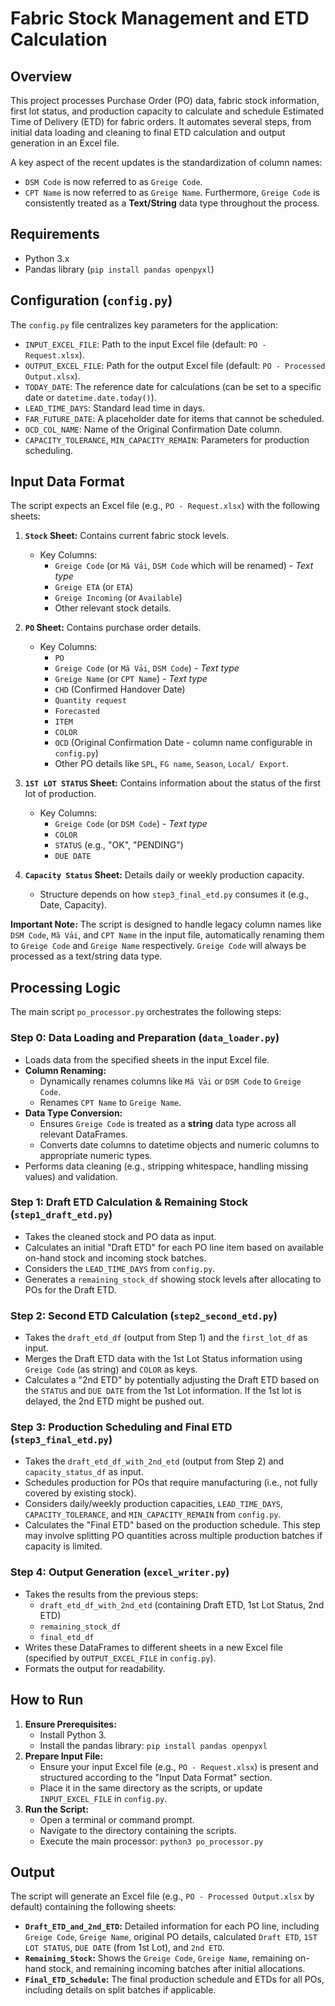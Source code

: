 # Fabric Stock Management and ETD Calculation

## Overview

This project processes Purchase Order (PO) data, fabric stock information, first lot status, and production capacity to calculate and schedule Estimated Time of Delivery (ETD) for fabric orders. It automates several steps, from initial data loading and cleaning to final ETD calculation and output generation in an Excel file.

A key aspect of the recent updates is the standardization of column names:

* `DSM Code` is now referred to as `Greige Code`.
* `CPT Name` is now referred to as `Greige Name`.
Furthermore, `Greige Code` is consistently treated as a **Text/String** data type throughout the process.

## Requirements

* Python 3.x
* Pandas library (`pip install pandas openpyxl`)

## Configuration (`config.py`)

The `config.py` file centralizes key parameters for the application:

* `INPUT_EXCEL_FILE`: Path to the input Excel file (default: `PO - Request.xlsx`).
* `OUTPUT_EXCEL_FILE`: Path for the output Excel file (default: `PO - Processed Output.xlsx`).
* `TODAY_DATE`: The reference date for calculations (can be set to a specific date or `datetime.date.today()`).
* `LEAD_TIME_DAYS`: Standard lead time in days.
* `FAR_FUTURE_DATE`: A placeholder date for items that cannot be scheduled.
* `OCD_COL_NAME`: Name of the Original Confirmation Date column.
* `CAPACITY_TOLERANCE`, `MIN_CAPACITY_REMAIN`: Parameters for production scheduling.

## Input Data Format

The script expects an Excel file (e.g., `PO - Request.xlsx`) with the following sheets:

1. **`Stock` Sheet:** Contains current fabric stock levels.
    * Key Columns:
        * `Greige Code` (or `Mã Vải`, `DSM Code` which will be renamed) - *Text type*
        * `Greige ETA` (or `ETA`)
        * `Greige Incoming` (or `Available`)
        * Other relevant stock details.

2. **`PO` Sheet:** Contains purchase order details.
    * Key Columns:
        * `PO`
        * `Greige Code` (or `Mã Vải`, `DSM Code`) - *Text type*
        * `Greige Name` (or `CPT Name`) - *Text type*
        * `CHD` (Confirmed Handover Date)
        * `Quantity request`
        * `Forecasted`
        * `ITEM`
        * `COLOR`
        * `OCD` (Original Confirmation Date - column name configurable in `config.py`)
        * Other PO details like `SPL`, `FG name`, `Season`, `Local/ Export`.

3. **`1ST LOT STATUS` Sheet:** Contains information about the status of the first lot of production.
    * Key Columns:
        * `Greige Code` (or `DSM Code`) - *Text type*
        * `COLOR`
        * `STATUS` (e.g., "OK", "PENDING")
        * `DUE DATE`

4. **`Capacity Status` Sheet:** Details daily or weekly production capacity.
    * Structure depends on how `step3_final_etd.py` consumes it (e.g., Date, Capacity).

**Important Note:** The script is designed to handle legacy column names like `DSM Code`, `Mã Vải`, and `CPT Name` in the input file, automatically renaming them to `Greige Code` and `Greige Name` respectively. `Greige Code` will always be processed as a text/string data type.

## Processing Logic

The main script `po_processor.py` orchestrates the following steps:

### Step 0: Data Loading and Preparation (`data_loader.py`)

* Loads data from the specified sheets in the input Excel file.
* **Column Renaming:**
  * Dynamically renames columns like `Mã Vải` or `DSM Code` to `Greige Code`.
  * Renames `CPT Name` to `Greige Name`.
* **Data Type Conversion:**
  * Ensures `Greige Code` is treated as a **string** data type across all relevant DataFrames.
  * Converts date columns to datetime objects and numeric columns to appropriate numeric types.
* Performs data cleaning (e.g., stripping whitespace, handling missing values) and validation.

### Step 1: Draft ETD Calculation & Remaining Stock (`step1_draft_etd.py`)

* Takes the cleaned stock and PO data as input.
* Calculates an initial "Draft ETD" for each PO line item based on available on-hand stock and incoming stock batches.
* Considers the `LEAD_TIME_DAYS` from `config.py`.
* Generates a `remaining_stock_df` showing stock levels after allocating to POs for the Draft ETD.

### Step 2: Second ETD Calculation (`step2_second_etd.py`)

* Takes the `draft_etd_df` (output from Step 1) and the `first_lot_df` as input.
* Merges the Draft ETD data with the 1st Lot Status information using `Greige Code` (as string) and `COLOR` as keys.
* Calculates a "2nd ETD" by potentially adjusting the Draft ETD based on the `STATUS` and `DUE DATE` from the 1st Lot information. If the 1st lot is delayed, the 2nd ETD might be pushed out.

### Step 3: Production Scheduling and Final ETD (`step3_final_etd.py`)

* Takes the `draft_etd_df_with_2nd_etd` (output from Step 2) and `capacity_status_df` as input.
* Schedules production for POs that require manufacturing (i.e., not fully covered by existing stock).
* Considers daily/weekly production capacities, `LEAD_TIME_DAYS`, `CAPACITY_TOLERANCE`, and `MIN_CAPACITY_REMAIN` from `config.py`.
* Calculates the "Final ETD" based on the production schedule. This step may involve splitting PO quantities across multiple production batches if capacity is limited.

### Step 4: Output Generation (`excel_writer.py`)

* Takes the results from the previous steps:
  * `draft_etd_df_with_2nd_etd` (containing Draft ETD, 1st Lot Status, 2nd ETD)
  * `remaining_stock_df`
  * `final_etd_df`
* Writes these DataFrames to different sheets in a new Excel file (specified by `OUTPUT_EXCEL_FILE` in `config.py`).
* Formats the output for readability.

## How to Run

1. **Ensure Prerequisites:**
    * Install Python 3.
    * Install the pandas library: `pip install pandas openpyxl`
2. **Prepare Input File:**
    * Ensure your input Excel file (e.g., `PO - Request.xlsx`) is present and structured according to the "Input Data Format" section.
    * Place it in the same directory as the scripts, or update `INPUT_EXCEL_FILE` in `config.py`.
3. **Run the Script:**
    * Open a terminal or command prompt.
    * Navigate to the directory containing the scripts.
    * Execute the main processor: `python3 po_processor.py`

## Output

The script will generate an Excel file (e.g., `PO - Processed Output.xlsx` by default) containing the following sheets:

* **`Draft_ETD_and_2nd_ETD`:** Detailed information for each PO line, including `Greige Code`, `Greige Name`, original PO details, calculated `Draft ETD`, `1ST LOT STATUS`, `DUE DATE` (from 1st Lot), and `2nd ETD`.
* **`Remaining_Stock`:** Shows the `Greige Code`, `Greige Name`, remaining on-hand stock, and remaining incoming batches after initial allocations.
* **`Final_ETD_Schedule`:** The final production schedule and ETDs for all POs, including details on split batches if applicable.
